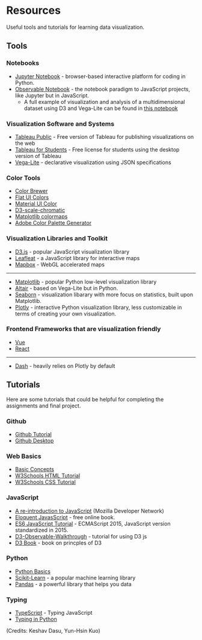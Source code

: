 # Resources

Useful tools and tutorials for learning data visualization.

## Tools

### Notebooks
* [Jupyter Notebook](https://jupyter.org/) - browser-based interactive platform for coding in Python.
* [Observable Notebook](https://observablehq.com/) - the notebook paradigm to JavaScript projects, like Jupyter but in JavaScript.
    * A full example of visualization and analysis of a multidimensional dataset using D3 and Vega-Lite can be found in [this notebook](https://observablehq.com/@k-dasu/simple-visualization-example)

### Visualization Software and Systems
* [Tableau Public](https://public.tableau.com/en-us/s/) - Free version of Tableau for publishing visualizations on the web
* [Tableau for Students](https://www.tableau.com/academic/students) - Free license for students using the desktop version of Tableau
* [Vega-Lite](https://vega.github.io/vega-lite/) - declarative visualization using JSON specifications

### Color Tools
* [Color Brewer](http://colorbrewer2.org/)
* [Flat UI Colors](https://flatuicolors.com/)
* [Material UI Color](https://m2.material.io/resources/color/#!/?view.left=0&view.right=0)
* [D3-scale-chromatic](https://github.com/d3/d3-scale-chromatic)
* [Matplotlib colormaps](https://matplotlib.org/stable/tutorials/colors/colormaps.html)
* [Adobe Color Palette Generator](https://color.adobe.com/create)

### Visualization Libraries and Toolkit
* [D3.js](https://www.d3js.org) - popular JavaScript visualization library
* [Leafleat](https://leafletjs.com/) - a JavaScript library for interactive maps
* [Mapbox](https://docs.mapbox.com/mapbox-gl-js/examples/) - WebGL accelerated maps

---
* [Matplotlib](https://matplotlib.org/stable/tutorials/index.html) - popular Python low-level visualization library 
* [Altair](https://altair-viz.github.io/gallery/index.html) - based on Vega-Lite but in Python.
* [Seaborn](https://seaborn.pydata.org/examples/index.html) - visualization libarary with more focus on statistics, built upon Matplotlib.
* [Plotly](https://plotly.com/python/) - interactive Python visualization library, less customizable in terms of creating your own visualization.

### Frontend Frameworks that are visualization friendly
* [Vue](https://vuejs.org/)
* [React](https://reactjs.org/)
---
* [Dash](https://dash.plotly.com/introduction) - heavily relies on Plotly by default

## Tutorials

Here are some tutorials that could be helpful for completing the assignments and final project. 

### Github
* [Github Tutorial](https://docs.github.com/en/free-pro-team@latest/github/getting-started-with-github/set-up-git)
* [Github Desktop](https://desktop.github.com/)

### Web Basics
* [Basic Concepts](https://www.tutorialspoint.com/web_developers_guide/web_basic_concepts.htm)
* [W3Schools HTML Tutorial](https://www.w3schools.com/html/default.asp)
* [W3Schools CSS Tutorial](https://www.w3schools.com/css/default.asp)


### JavaScript
* [A re-introduction to JavaScript](https://developer.mozilla.org/en-US/docs/Web/JavaScript/A_re-introduction_to_JavaScript) (Mozilla Developer Network)
* [Eloquent JavasScript](http://eloquentjavascript.net/) - free online book.
* [ES6 JavaScript Tutorial](https://www.javascripttutorial.net/es6/) - ECMAScript 2015, JavaScript version standardized in 2015.
* [D3-Observable-Walkthrough](https://observablehq.com/@d3/learn-d3?collection=@d3/learn-d3) - tutorial for using D3 js
* [D3 Book](https://proquest.safaribooksonline.com/book/databases/business-intelligence/9781491921296) - book on princples of D3

### Python
* [Python Basics](https://www.learnpython.org/)
* [Scikit-Learn](https://scikit-learn.org/stable/tutorial/basic/tutorial.html) - a popular machine learning library
* [Pandas](https://pandas.pydata.org/docs/user_guide/10min.html) - a powerful library that helps you data


### Typing
* [TypeScript](https://www.typescriptlang.org/docs/handbook/typescript-from-scratch.html) - Typing JavaScript
* [Typing in Python](https://realpython.com/python-type-checking/)

(Credits: Keshav Dasu, Yun-Hsin Kuo)